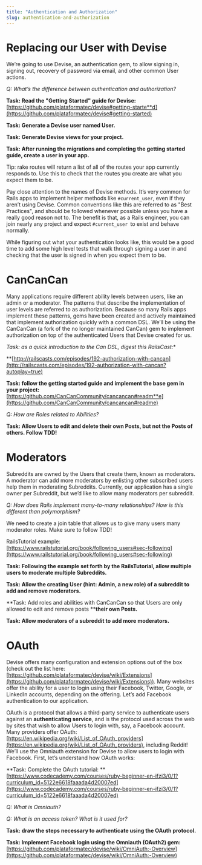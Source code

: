 ```yaml
---
title: "Authentication and Authorization"
slug: authentication-and-authorization
---
```


# Replacing our User with Devise

We’re going to use Devise, an authentication gem, to allow signing in, signing out, recovery of password via email, and other common User actions.

*Q: What’s the difference between authentication and authorization?*

**Task: Read the "Getting Started" guide for Devise:** [https://github.com/plataformatec/devise#getting-starte**d](https://github.com/plataformatec/devise#getting-started)

**Task: Generate a Devise user named User.**

**Task: Generate Devise views for your project.**

**Task: After running the migrations and completing the getting started guide, create a user in your app.**

Tip: rake routes will return a list of all of the routes your app currently responds to. Use this to check that the routes you create are what you expect them to be.

Pay close attention to the names of Devise methods.  It’s very common for Rails apps to implement helper methods like `#current_user`, even if they aren’t using Devise.  Common conventions like this are referred to as "Best Practices", and should be followed whenever possible unless you have a really good reason not to.  The benefit is that, as a Rails engineer, you can join nearly any project and expect `#current_user `to exist and behave normally.

While figuring out what your authentication looks like, this would be a good time to add  some high level tests that walk through signing a user in and checking that the user is signed in when you expect them to be.

# CanCanCan

Many applications require different ability levels between users, like an admin or a moderator.  The patterns that describe the implementation of user levels are referred to as authorization.  Because so many Rails apps implement these patterns, gems have been created and actively maintained that implement authorization quickly with a common DSL.  We’ll be using the CanCanCan (a fork of the no longer maintained CanCan) gem to implement authorization on top of the authenticated Users that Devise created for us.

**Task: as a quick introduction to the Can* DSL, digest this RailsCast:**

**[http://railscasts.com/episodes/192-authorization-with-cancan](http://railscasts.com/episodes/192-authorization-with-cancan?autoplay=true)

**Task: follow the getting started guide and implement the base gem in your project:** [https://github.com/CanCanCommunity/cancancan#readm**e](https://github.com/CanCanCommunity/cancancan#readme)

*Q: How are Roles related to Abilities?*

**Task: Allow Users to edit and delete their own Posts, but not the Posts of others.  Follow TDD!**

# Moderators

Subreddits are owned by the Users that create them, known as moderators.  A moderator can add more moderators by enlisting other subscribed users help them in moderating Subreddits.  Currently, our application has a single owner per Subreddit, but we’d like to allow many moderators per subreddit.

*Q: How does Rails implement many-to-many relationships?  How is this different than polymorphism?*

We need to create a join table that allows us to give many users many moderator roles.  Make sure to follow TDD!

RailsTutorial example: [https://www.railstutorial.org/book/following_users#sec-following](https://www.railstutorial.org/book/following_users#sec-following)

**Task: Following the example set forth by the RailsTutorial, allow multiple users to moderate multiple Subreddits.**

**Task: Allow the creating User (hint: Admin, a new role) of a subreddit to add and remove moderators.**

**Task: Add roles and abilities with CanCanCan so that Users are only allowed to edit and remove posts ****their own Posts.**

**Task: Allow moderators of a subreddit to add more moderators.**

# OAuth

Devise offers many configuration and extension options out of the box (check out the list here: [https://github.com/plataformatec/devise/wiki/Extensions](https://github.com/plataformatec/devise/wiki/Extensions)).   Many websites offer the ability for a user to login using their Facebook, Twitter, Google, or LinkedIn accounts, depending on the offering.  Let’s add Facebook authentication to our application.

OAuth is a protocol that allows a third-party service to authenticate users against an **authenticating service**, and is the protocol used across the web by sites that wish to allow Users to login with, say, a Facebook account.  Many providers offer OAuth: [https://en.wikipedia.org/wiki/List_of_OAuth_providers](https://en.wikipedia.org/wiki/List_of_OAuth_providers), including Reddit!  We’ll use the Omniauth extension for Devise to allow users to login with Facebook.  First, let’s understand how OAuth works:

**Task: Complete the OAuth tutorial: **[https://www.codecademy.com/courses/ruby-beginner-en-ifzi3/0/1?curriculum_id=5122e6618faaada4d20007ed](https://www.codecademy.com/courses/ruby-beginner-en-ifzi3/0/1?curriculum_id=5122e6618faaada4d20007ed)

*Q: What is Omniauth?*

*Q: What is an access token?  What is it used for?*

**Task: draw the steps necessary to authenticate using the OAuth protocol.**

**Task: Implement Facebook login using the Omniauth (OAuth2) gem:** [https://github.com/plataformatec/devise/wiki/OmniAuth:-Overview](https://github.com/plataformatec/devise/wiki/OmniAuth:-Overview)

